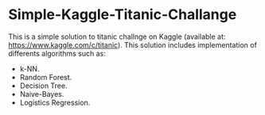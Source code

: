 # Simple-Kaggle-Titanic-Challange
This is a simple solution to titanic challnge on Kaggle (available at: https://www.kaggle.com/c/titanic).
This solution includes implementation of differents algorithms such as:
- k-NN.
- Random Forest.
- Decision Tree.
- Naive-Bayes.
- Logistics Regression.
